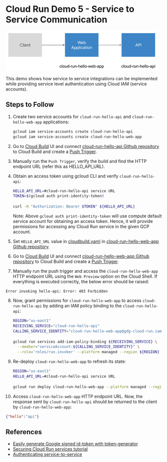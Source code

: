 # Cloud Run Demo 5 - Service to Service Communication

![](images/service-to-service.png)

This demo shows how service to service integrations can be implemented while providing service level authentication using Cloud IAM (service accounts).

## Steps to Follow

1. Create two service accounts for `cloud-run-hello-api` and `cloud-run-hello-web-app` applications:

   ```bash
   gcloud iam service-accounts create cloud-run-hello-api
   gcloud iam service-accounts create cloud-run-hello-web-app
   ```

2. Go to [Cloud Build](https://console.cloud.google.com/cloud-build/) UI and connect [cloud-run-hello-api Github repository](https://github.com/imesh/cloud-run-hello-api) to Cloud Build and create a [Push Trigger](https://console.cloud.google.com/cloud-build/triggers).

3. Manually run the `Push Trigger`, verify the build and find the HTTP endpoint URL (refer this as HELLO_API_URL).

4. Obtain an access token using gcloud CLI and verify `cloud-run-hello-api`:

   ```bash
   HELLO_API_URL=#cloud-run-hello-api service URL
   TOKEN=$(gcloud auth print-identity-token)

   curl -H "Authorization: Bearer $TOKEN" ${HELLO_API_URL}
   ```

   Note: Above `gcloud auth print-identity-token` will use compute default service account for obtaining an access token. Hence, it will provide permissions for accessing any Cloud Run service in the given GCP account.

5. Set `HELLO_API_URL` value in [cloudbuild.yaml](https://github.com/imesh/cloud-run-hello-web-app/blob/master/cloudbuild.yaml) in [cloud-run-hello-web-app Github repository](https://github.com/imesh/cloud-run-hello-web-app).

6. Go to [Cloud Build](https://console.cloud.google.com/cloud-build/) UI and connect [cloud-run-hello-web-app Github repository](https://github.com/imesh/cloud-run-hello-web-app) to Cloud Build and create a [Push Trigger](https://console.cloud.google.com/cloud-build/triggers).

7. Manually run the push trigger and access the `cloud-run-hello-web-app` HTTP endpoint URL using the `Web Preview` option on the Cloud Shell. If everything is executed correctly, the below error should be raised:

  ```
  Error invoking hello-api: Error: 403 Forbidden
  ```

8. Now, grant permissions for `cloud-run-hello-web-app` to access `cloud-run-hello-api` by adding an IAM policy binding to the `cloud-run-hello-api`:

   ```bash
   REGION="us-east1"
   RECEIVING_SERVICE="cloud-run-hello-api"
   CALLING_SERVICE_IDENTITY="cloud-run-hello-web-app@gdg-cloud-run.iam.gserviceaccount.com"

   gcloud run services add-iam-policy-binding ${RECEIVING_SERVICE} \
     --member="serviceAccount:${CALLING_SERVICE_IDENTITY}" \
     --role='roles/run.invoker' --platform managed --region ${REGION}
   ```

9. Re-deploy `cloud-run-hello-web-app` to refresh its state:

   ```bash
   REGION="us-east1"
   HELLO_API_URL=#cloud-run-hello-api service URL

   gcloud run deploy cloud-run-hello-web-app --platform managed --region ${REGION} --image gcr.io/gdg-cloud-run/cloud-run-hello-web-app:latest --set-env-vars HELLO_API_URL=${HELLO_API_URL} --service-account cloud-run-hello-web-app --allow-unauthenticated
   ```

10. Access `cloud-run-hello-web-app` HTTP endpoint URL. Now, the response sent by `cloud-run-hello-api` should be returned to the client by `cloud-run-hello-web-app`:

   ```json
   {"hello":"api"}
   ```

## References

- [Easily generate Google signed id-token with token-generator](https://medium.com/google-cloud/easily-generate-google-signed-id-token-with-token-generator-d25b7e235f2e)
- [Securing Cloud Run services tutorial](https://cloud.google.com/run/docs/tutorials/secure-services)
- [Authenticating service-to-service](https://cloud.google.com/run/docs/authenticating/service-to-service)
